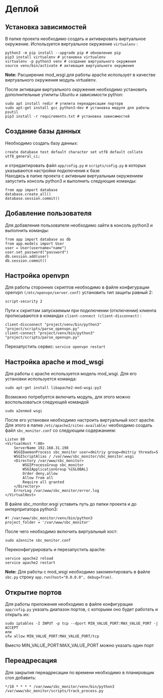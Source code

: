 # Деплой

## Установка зависимостей

В папке проекта необходимо создать и активировать виртуальное окружение. Используется виртуальное окружение `virtualenv` :

``` text
python3 -m pip install --upgrade pip # обновление pip
pip3 install virtualenv # установка virtualenv
virtualenv -p python3 venv # создание виртуального окружения
source venv/bin/activate # активация виртуального окружения
```

**Note:** Расширение mod_wsgi для работы apache использует в качестве виртуального окружения модуль virtualenv.

После активации виртуального окружения необходимо установить дополнительные утилиты Ubuntu и зависимости python:

``` text
sudo apt install redir # утилита переадресации порторв
sudo apt-get install gcc python3-dev # установка модуля для работы psutil
pip3 install -r requirements.txt # установка зависимостей
```

## Создание базы данных

Необходимо создать базу данных:  

``` text
create database test default character set utf8 default collate utf8_general_ci;
```

и отредактировать файл `app/cofig.py` и `scripts/cofig.py` в которых указываются настройки подключения к базе  
Находясь в папке проекта с активным виртуальным окружением запустить консоль python3 и выполнить следующие команды:

``` text
from app import database
database.create_all()
database.session.commit()
```

## Добавление пользователя

Для добавления пользователя необходимо зайти в консоль python3 и выполнить команды: 

``` text
from app import database as db
from app.models import User
user = User(username="name")
user.set_password("password")
db.session.add(user)
db.session.commit()
```

## Настройка openvpn

Для работы сторонних скриптов необходимо в файле конфигурации openvpn `(/etc/openvpn/server.conf)` установить тип защиты равный 2:

``` text
script-security 2
```

Пути к скриптам запускаемым при подключении (отключении) клиента прописываются в командах `client-connect (client-disconnect)` :

``` text
client-disconnect "project/venv/bin/python3" "project/scripts/parse_openvpn.py"
client-connect "project/venv/bin/python3" "project/scripts/parse_openvpn.py"
```

Перезапустить сервис: `service openvpn restart` 

## Настройка apache и mod_wsgi

Для работы с apache используется модель mod_wsgi. Для его установки используется команда:

``` text
sudo apt-get install libapache2-mod-wsgi-py3
```

Возможно потребуется включить модуль, для этого можно воспользоваться следующей командой 
````text
sudo a2enmod wsgi
````

После его установки необходимо настроить виртуальный хост apache. Для этого в папке `/etc/apache2/sites-available/` необходимо создать файл `sbc_monitor.conf` со следующим содержанием:

``` text
Listen 80
<VirtualHost *:80>
    ServerName 192.168.31.198
    WSGIDaemonProcess sbc_monitor user=dmitriy group=dmitriy threads=5
    WSGIScriptAlias / /var/www/sbc_monitor/sbc_monitor.wsgi
    <Directory /var/www/sbc_monitor>
        WSGIProcessGroup sbc_monitor
        WSGIApplicationGroup %{GLOBAL}
        Order deny,allow
        Allow from all
        Require all granted
    </Directory>
    ErrorLog /var/www/sbc_monitor/error.log
</VirtualHost>

```

В файле sbc_monitor.wsgi уставить путь до папки проекта и до интерпритатора python3: 

``` text
#! /var/www/sbc_monitor/venv/bin/python3
project_folder = '/var/www/sbc_monitor'
```

После чего необходимо включить виртуальный хост:

``` text
sudo a2ensite sbc_monitor.conf
```

Переконфигурировать и перезапустить apache:

``` text
service apache2 reload
service apache2 restart
```

**Note:** Для работы с mod_wsgi необходимо закоментировать в файле `sbc.py` строку `app.run(host="0.0.0.0", debug=True)`.

## Открытие портов

Для работы приложения необходимо в файле конфигурации `app/cofig.py` указать диапазон портов, с которыми оно будет работать и открыть их:

``` text
sudo iptables -I INPUT -p tcp --dport MIN_VALUE_PORT:MAX_VALUE_PORT -j ACCEPT
или
ufw allow MIN_VALUE_PORT:MAX_VALUE_PORT/tcp
```
Вместо MIN_VALUE_PORT:MAX_VALUE_PORT можно указать один порт

## Переадресация

Для закрытия переадресации по времени необходимо в планировщик cron добавить: 

``` text
*/10 * * * * /var/www/sbc_monitor/venv/bin/python3 /var/www/sbc_monitor/scripts/track_process.py
```
